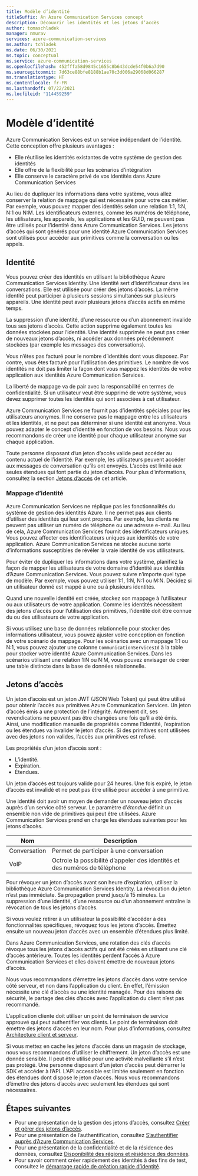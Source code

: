 ```yaml
---
title: Modèle d’identité
titleSuffix: An Azure Communication Services concept
description: Découvrir les identités et les jetons d’accès
author: tomaschladek
manager: nmurav
services: azure-communication-services
ms.author: tchladek
ms.date: 06/30/2021
ms.topic: conceptual
ms.service: azure-communication-services
ms.openlocfilehash: 452fffa58d9845c1655c8b643dcde54f0b6a7d90
ms.sourcegitcommit: 7d63ce88bfe8188b1ae70c3d006a29068d066287
ms.translationtype: HT
ms.contentlocale: fr-FR
ms.lasthandoff: 07/22/2021
ms.locfileid: "114459259"
---
```

# <a name="identity-model"></a>Modèle d’identité

Azure Communication Services est un service indépendant de l’identité. Cette conception offre plusieurs avantages :

- Elle réutilise les identités existantes de votre système de gestion des identités
- Elle offre de la flexibilité pour les scénarios d’intégration
- Elle conserve le caractère privé de vos identités dans Azure Communication Services

Au lieu de dupliquer les informations dans votre système, vous allez conserver la relation de mappage qui est nécessaire pour votre cas métier. Par exemple, vous pouvez mapper des identités selon une relation 1:1, 1:N, N:1 ou N:M. Les identificateurs externes, comme les numéros de téléphone, les utilisateurs, les appareils, les applications et les GUID, ne peuvent pas être utilisés pour l’identité dans Azure Communication Services. Les jetons d’accès qui sont générés pour une identité Azure Communication Services sont utilisés pour accéder aux primitives comme la conversation ou les appels.

## <a name="identity"></a>Identité

Vous pouvez créer des identités en utilisant la bibliothèque Azure Communication Services Identity. Une identité sert d’identificateur dans les conversations. Elle est utilisée pour créer des jetons d’accès. La même identité peut participer à plusieurs sessions simultanées sur plusieurs appareils. Une identité peut avoir plusieurs jetons d’accès actifs en même temps.

La suppression d’une identité, d’une ressource ou d’un abonnement invalide tous ses jetons d’accès. Cette action supprime également toutes les données stockées pour l’identité. Une identité supprimée ne peut pas créer de nouveaux jetons d’accès, ni accéder aux données précédemment stockées (par exemple les messages des conversations).

Vous n’êtes pas facturé pour le nombre d’identités dont vous disposez. Par contre, vous êtes facturé pour l’utilisation des primitives. Le nombre de vos identités ne doit pas limiter la façon dont vous mappez les identités de votre application aux identités Azure Communication Services.

La liberté de mappage va de pair avec la responsabilité en termes de confidentialité. Si un utilisateur veut être supprimé de votre système, vous devez supprimer toutes les identités qui sont associées à cet utilisateur.

Azure Communication Services ne fournit pas d’identités spéciales pour les utilisateurs anonymes. Il ne conserve pas le mappage entre les utilisateurs et les identités, et ne peut pas déterminer si une identité est anonyme. Vous pouvez adapter le concept d’identité en fonction de vos besoins. Nous vous recommandons de créer une identité pour chaque utilisateur anonyme sur chaque application.

Toute personne disposant d’un jeton d’accès valide peut accéder au contenu actuel de l’identité. Par exemple, les utilisateurs peuvent accéder aux messages de conversation qu’ils ont envoyés. L’accès est limité aux seules étendues qui font partie du jeton d’accès. Pour plus d’informations, consultez la section [Jetons d’accès](#access-tokens) de cet article.

### <a name="identity-mapping"></a>Mappage d’identité

Azure Communication Services ne réplique pas les fonctionnalités du système de gestion des identités Azure. Il ne permet pas aux clients d’utiliser des identités qui leur sont propres. Par exemple, les clients ne peuvent pas utiliser un numéro de téléphone ou une adresse e-mail. Au lieu de cela, Azure Communication Services fournit des identificateurs uniques. Vous pouvez affecter ces identificateurs uniques aux identités de votre application. Azure Communication Services ne stocke aucune sorte d’informations susceptibles de révéler la vraie identité de vos utilisateurs.

Pour éviter de dupliquer les informations dans votre système, planifiez la façon de mapper les utilisateurs de votre domaine d’identité aux identités d’Azure Communication Services. Vous pouvez suivre n’importe quel type de modèle. Par exemple, vous pouvez utiliser 1:1, 1:N, N:1 ou M:N. Décidez si un utilisateur donné est mappé à une ou à plusieurs identités.

Quand une nouvelle identité est créée, stockez son mappage à l’utilisateur ou aux utilisateurs de votre application. Comme les identités nécessitent des jetons d’accès pour l’utilisation des primitives, l’identité doit être connue du ou des utilisateurs de votre application.

Si vous utilisez une base de données relationnelle pour stocker des informations utilisateur, vous pouvez ajuster votre conception en fonction de votre scénario de mappage. Pour les scénarios avec un mappage 1:1 ou N:1, vous pouvez ajouter une colonne `CommunicationServicesId` à la table pour stocker votre identité Azure Communication Services. Dans les scénarios utilisant une relation 1:N ou N:M, vous pouvez envisager de créer une table distincte dans la base de données relationnelle.

## <a name="access-tokens"></a>Jetons d’accès

Un jeton d’accès est un jeton JWT (JSON Web Token) qui peut être utilisé pour obtenir l’accès aux primitives Azure Communication Services. Un jeton d’accès émis a une protection de l’intégrité. Autrement dit, ses revendications ne peuvent pas être changées une fois qu’il a été émis. Ainsi, une modification manuelle de propriétés comme l’identité, l’expiration ou les étendues va invalider le jeton d’accès. Si des primitives sont utilisées avec des jetons non valides, l’accès aux primitives est refusé.

Les propriétés d’un jeton d’accès sont :
* L’identité.
* Expiration.
* Étendues.

Un jeton d’accès est toujours valide pour 24 heures. Une fois expiré, le jeton d’accès est invalidé et ne peut pas être utilisé pour accéder à une primitive.

Une identité doit avoir un moyen de demander un nouveau jeton d’accès auprès d’un service côté serveur. Le paramètre d’*étendue* définit un ensemble non vide de primitives qui peut être utilisées. Azure Communication Services prend en charge les étendues suivantes pour les jetons d’accès.

|Nom|Description|
|---|---|
|Conversation|  Permet de participer à une conversation|
|VoIP|  Octroie la possibilité d’appeler des identités et des numéros de téléphone|


Pour révoquer un jeton d’accès avant son heure d’expiration, utilisez la bibliothèque Azure Communication Services Identity. La révocation du jeton n’est pas immédiate. Sa propagation prend jusqu’à 15 minutes. La suppression d’une identité, d’une ressource ou d’un abonnement entraîne la révocation de tous les jetons d’accès.

Si vous voulez retirer à un utilisateur la possibilité d’accéder à des fonctionnalités spécifiques, révoquez tous les jetons d’accès. Émettez ensuite un nouveau jeton d’accès avec un ensemble d’étendues plus limité.

Dans Azure Communication Services, une rotation des clés d’accès révoque tous les jetons d’accès actifs qui ont été créés en utilisant une clé d’accès antérieure. Toutes les identités perdent l’accès à Azure Communication Services et elles doivent émettre de nouveaux jetons d’accès.

Nous vous recommandons d’émettre les jetons d’accès dans votre service côté serveur, et non dans l’application du client. En effet, l’émission nécessite une clé d’accès ou une identité managée. Pour des raisons de sécurité, le partage des clés d’accès avec l’application du client n’est pas recommandé.

L’application cliente doit utiliser un point de terminaison de service approuvé qui peut authentifier vos clients. Le point de terminaison doit émettre des jetons d’accès en leur nom. Pour plus d’informations, consultez [Architecture client et serveur](./client-and-server-architecture.md).

Si vous mettez en cache les jetons d’accès dans un magasin de stockage, nous vous recommandons d’utiliser le chiffrement. Un jeton d’accès est une donnée sensible. Il peut être utilisé pour une activité malveillante s’il n’est pas protégé. Une personne disposant d’un jeton d’accès peut démarrer le SDK et accéder à l’API. L’API accessible est limitée seulement en fonction des étendues dont dispose le jeton d’accès. Nous vous recommandons d’émettre des jetons d’accès avec seulement les étendues qui sont nécessaires.

## <a name="next-steps"></a>Étapes suivantes

* Pour une présentation de la gestion des jetons d’accès, consultez [Créer et gérer des jetons d’accès](../quickstarts/access-tokens.md).
* Pour une présentation de l’authentification, consultez [S’authentifier auprès d’Azure Communication Services](./authentication.md).
* Pour une présentation de la confidentialité et de la résidence des données, consultez [Disponibilité des régions et résidence des données](./privacy.md).
* Pour savoir comment créer rapidement des identités à des fins de test, consultez le [démarrage rapide de création rapide d’identité](../quickstarts/identity/quick-create-identity.md).
